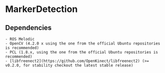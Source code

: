 # MarkerDetection


## Dependencies
	- ROS Melodic
	- OpenCV (4.2.0 x using the one from the official Ubuntu repositories is recommended)
	- PCL (1.8.x, using the one from the official Ubuntu repositories is recommended)
	- [libfreenect2](https://github.com/OpenKinect/libfreenect2) (>= v0.2.0, for stability checkout the latest stable release)
	

